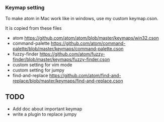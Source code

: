 ### Keymap setting

To make atom in Mac work like in windows, use my custom keymap.cson.

It is copied from these files
- atom https://github.com/atom/atom/blob/master/keymaps/win32.cson
- command-palette https://github.com/atom/command-palette/blob/master/keymaps/command-palette.cson
- fuzzy-finder https://github.com/atom/fuzzy-finder/blob/master/keymaps/fuzzy-finder.cson
- custom setting for vim mode
- custom setting for jumpy
- find-and-replace https://github.com/atom/find-and-replace/blob/master/keymaps/find-and-replace.cson


## TODO

- Add doc about important keymap
- write a plugin to replace jumpy
